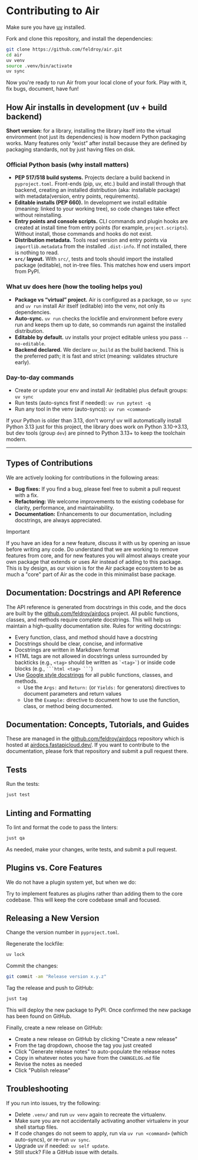 # Contributing to Air

Make sure you have [uv](https://docs.astral.sh/uv/getting-started/installation/) installed.

Fork and clone this repository, and install the dependencies:

```bash
git clone https://github.com/feldroy/air.git
cd air
uv venv
source .venv/bin/activate
uv sync
```

Now you're ready to run Air from your local clone of your fork. Play with it, fix bugs, document, have fun!

## How Air installs in development (uv + build backend)

**Short version:** for a library, installing the library itself into the virtual environment (not just its dependencies) is how modern Python packaging works. Many features only “exist” after install because they are defined by packaging standards, not by just having files on disk.

### Official Python basis (why install matters)
- **PEP 517/518 build systems.** Projects declare a build backend in `pyproject.toml`. Front-ends (pip, uv, etc.) build and install through that backend, creating an installed distribution (aka: installable package) with metadata(version, entry points, requirements).
- **Editable installs (PEP 660).** In development we install editable (meaning: linked to your working tree), so code changes take effect without reinstalling.
- **Entry points and console scripts.** CLI commands and plugin hooks are created at install time from entry points (for example, `project.scripts`). Without install, those commands and hooks do not exist.
- **Distribution metadata.** Tools read version and entry points via `importlib.metadata` from the installed `.dist-info`. If not installed, there is nothing to read.
- **`src/` layout.** With `src/`, tests and tools should import the installed package (editable), not in-tree files. This matches how end users import from PyPI.

### What uv does here (how the tooling helps you)
- **Package vs “virtual” project.** Air is configured as a package, so `uv sync` and `uv run` install Air itself (editable) into the venv, not only its dependencies.
- **Auto-sync.** `uv run` checks the lockfile and environment before every run and keeps them up to date, so commands run against the installed distribution.
- **Editable by default.** uv installs your project editable unless you pass `--no-editable`.
- **Backend declared.** We declare `uv_build` as the build backend. This is the preferred path; it is fast and strict (meaning: validates structure early).

### Day-to-day commands
- Create or update your env and install Air (editable) plus default groups:
  `uv sync`
- Run tests (auto-syncs first if needed):
  `uv run pytest -q`
- Run any tool in the venv (auto-syncs):
  `uv run <command>`

If your Python is older than 3.13, don't worry! uv will automatically install Python 3.13 just for this project, the library does work on Python 3.10->3.13, but dev tools (group `dev`) are pinned to Python 3.13+ to keep the toolchain modern.

---

## Types of Contributions

We are actively looking for contributions in the following areas:

* **Bug fixes:** If you find a bug, please feel free to submit a pull request with a fix.
* **Refactoring:** We welcome improvements to the existing codebase for clarity, performance, and maintainability.
* **Documentation:** Enhancements to our documentation, including docstrings, are always appreciated.

> [!IMPORTANT]
> If you have an idea for a new feature, discuss it with us by opening an issue before writing any code. Do understand that we are working to remove features from core, and for new features you will almost always create your own package that extends or uses Air instead of adding to this package. This is by design, as our vision is for the Air package ecosystem to be as much a "core" part of Air as the code in this minimalist base package.

## Documentation: Docstrings and API Reference

The API reference is generated from docstrings in this code, and the docs are built by the [github.com/feldroy/airdocs](https://github.com/feldroy/airdocs) project. All public functions, classes, and methods require complete docstrings. This will help us maintain a high-quality documentation site. Rules for writing docstrings:

- Every function, class, and method should have a docstring
- Docstrings should be clear, concise, and informative
- Docstrings are written in Markdown format
- HTML tags are not allowed in docstrings unless surrounded by backticks (e.g., `<tag>` should be written as `` `<tag>` ``) or inside code blocks (e.g., ```` ```html <tag> ``` ````)
- Use [Google style docstrings](https://google.github.io/styleguide/pyguide.html#38-comments-and-docstrings) for all public functions, classes, and methods.
  - Use the `Args:` and `Return:` (or `Yields:` for generators) directives to document parameters and return values
  - Use the `Example:` directive to document how to use the function, class, or method being documented.


## Documentation: Concepts, Tutorials, and Guides

These are managed in the <a href="https://github.com/feldroy/airdocs" target="_blank">github.com/feldroy/airdocs</a> repository which is hosted at [airdocs.fastapicloud.dev/](https://airdocs.fastapicloud.dev/). If you want to contribute to the documentation, please fork that repository and submit a pull request there.


## Tests

Run the tests:

```bash
just test
```

## Linting and Formatting

To lint and format the code to pass the linters:

```bash
just qa
```

As needed, make your changes, write tests, and submit a pull request.

## Plugins vs. Core Features

We do not have a plugin system yet, but when we do:

Try to implement features as plugins rather than adding them to the core codebase. This will keep the core codebase small and focused.

## Releasing a New Version

Change the version number in `pyproject.toml`.

Regenerate the lockfile:

```bash
uv lock
```

Commit the changes:

```sh
git commit -am "Release version x.y.z"
```

Tag the release and push to GitHub:

```sh
just tag
```

This will deploy the new package to PyPI. Once confirmed the new package has been found on GitHub.

Finally, create a new release on GitHub:

* Create a new release on GitHub by clicking "Create a new release"
* From the tag dropdown, choose the tag you just created
* Click "Generate release notes" to auto-populate the release notes
* Copy in whatever notes you have from the `CHANGELOG.md` file
* Revise the notes as needed
* Click "Publish release"

## Troubleshooting

If you run into issues, try the following:

* Delete `.venv/` and run `uv venv` again to recreate the virtualenv.
* Make sure you are not accidentally activating another virtualenv in your shell startup files.
* If code changes do not seem to apply, run via `uv run <command>` (which auto-syncs), or re-run `uv sync`.
* Upgrade uv if needed: `uv self update`.
* Still stuck? File a GitHub issue with details.
